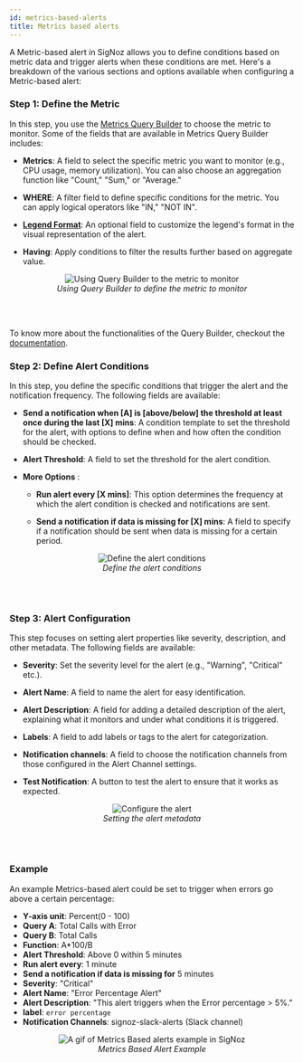 ```yaml
---
id: metrics-based-alerts
title: Metrics based alerts 
---
```


A Metric-based alert in SigNoz allows you to define conditions based on metric data and trigger alerts when these conditions are met. Here's a breakdown of the various sections and options available when configuring a Metric-based alert:

### Step 1: Define the Metric
In this step, you use the [Metrics Query Builder](https://signoz.io/docs/userguide/query-builder/#metrics-query-builder)
to choose the metric to monitor. Some of the fields that are available in Metrics Query Builder includes:

- **Metrics**: A field to select the specific metric you want to monitor (e.g., CPU usage, memory utilization). You can also choose an aggregation function like "Count," "Sum," or "Average."

- **WHERE**: A filter field to define specific conditions for the metric. You can apply logical operators like "IN," "NOT IN".

- **[Legend Format](https://signoz.io/docs/userguide/query-builder/#legend-format)**: An optional field to customize the legend's format in the visual representation of the alert.

- **Having**: Apply conditions to filter the results further based on aggregate value.

<figure data-zoomable align='center'>
    <img src="/img/docs/alerts/alerts-metrics-based-1.webp" alt="Using Query Builder to the metric to monitor"/>
    <figcaption><i>Using Query Builder to define the metric to monitor</i></figcaption>
</figure>
<br></br>

To know more about the functionalities of the Query Builder, checkout the [documentation](https://signoz.io/docs/userguide/query-builder/).

### Step 2: Define Alert Conditions
In this step, you define the specific conditions that trigger the alert and the notification frequency. The following fields are available:

- **Send a notification when [A] is [above/below] the threshold at least once during the last [X] mins**: A condition template to set the threshold for the alert, with options to define when and how often the condition should be checked.

- **Alert Threshold**: A field to set the threshold for the alert condition.

- **More Options** :

    - **Run alert every [X mins]**: This option determines the frequency at which the alert condition is checked and notifications are sent.

    - **Send a notification if data is missing for [X] mins**: A field to specify if a notification should be sent when data is missing for a certain period.

<figure data-zoomable align='center'>
    <img src="/img/docs/alerts/alerts-metrics-based-2.webp" alt="Define the alert conditions"/>
    <figcaption><i>Define the alert conditions </i></figcaption>
</figure>
<br></br>

### Step 3: Alert Configuration
This step focuses on setting alert properties like severity, description, and other metadata. The following fields are available:

- **Severity**: Set the severity level for the alert (e.g., "Warning", "Critical" etc.).

- **Alert Name**: A field to name the alert for easy identification.

- **Alert Description**: A field for adding a detailed description of the alert, explaining what it monitors and under what conditions it is triggered.

- **Labels**: A field to add labels or tags to the alert for categorization.

- **Notification channels**: A field to choose the notification channels from those configured in the Alert Channel settings.

- **Test Notification**: A button to test the alert to ensure that it works as expected.

<figure data-zoomable align='center'>
    <img src="/img/docs/alerts/alerts-metrics-based-3.webp" alt="Configure the alert"/>
    <figcaption><i>Setting the alert metadata </i></figcaption>
</figure>
<br></br>

### Example

An example Metrics-based alert could be set to trigger when errors go above a certain percentage:

- **Y-axis unit**: Percent(0 - 100)
- **Query A**: Total Calls with Error
- **Query B**: Total Calls 
- **Function**: A*100/B
- **Alert Threshold**: Above 0 within 5 minutes
- **Run alert every**: 1 minute
- **Send a notification if data is missing for** 5 minutes
- **Severity**: "Critical"
- **Alert Name**: "Error Percentage Alert"
- **Alert Description**: "This alert triggers when the Error percentage > 5%."
- **label**: `error percentage`
- **Notification Channels**: signoz-slack-alerts (Slack channel)

<figure data-zoomable align='center'>
    <img src="/img/docs/product-features/alerts/alerts-metrics-based.gif" alt="A gif of Metrics Based alerts example in SigNoz"/>
    <figcaption><i>Metrics Based Alert Example </i></figcaption>
</figure>
<br></br>

